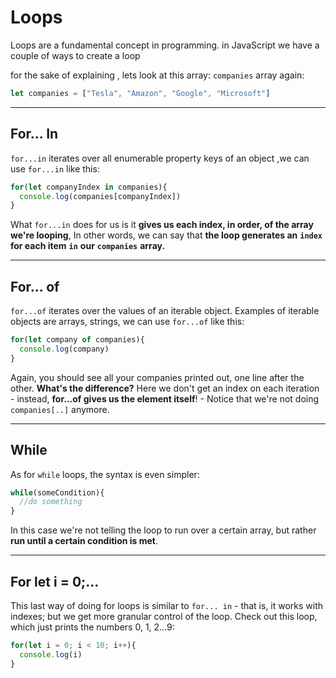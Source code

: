 # Loops

Loops are a fundamental concept in programming.
in JavaScript we have a couple of ways to create a loop

for the sake of explaining , lets look at this array:
`companies` array again:
```js
let companies = ["Tesla", "Amazon", "Google", "Microsoft"]
```
  

---
## For... In

`for...in` iterates over all enumerable property keys of an object ,we can use `for...in`  like this:

```js
for(let companyIndex in companies){
  console.log(companies[companyIndex])
}
```

What `for...in` does for us is it **gives us each index, in order, of the array we're looping**, In other words, we can say that **the loop generates an** **`index`** **for each item** **`in`** **our** **`companies`** **array.**

  
---

## For... of
`for...of` iterates over the values of an iterable object. Examples of iterable objects are arrays, strings, we can use `for...of`  like this:
 

```js
for(let company of companies){
  console.log(company)
}
```
  
Again, you should see all your companies printed out, one line after the other.
**What's the difference?** Here we don't get an index on each iteration - instead, **for...of gives us the element itself**! - Notice that we're not doing `companies[..]` anymore.

---

## While

As for `while` loops, the syntax is even simpler:
```js
while(someCondition){
  //do something
}
``` 

In this case we're not telling the loop to run over a certain array, but rather **run until a certain condition is met**.

---

## For let i = 0;...

This last way of doing for loops is similar to `for... in` - that is, it works with indexes; but we get more granular control of the loop. Check out this loop, which just prints the numbers 0, 1, 2...9:

  
```js
for(let i = 0; i < 10; i++){
  console.log(i)
}
```
  
















